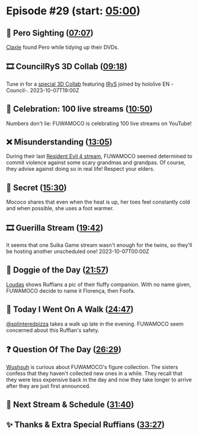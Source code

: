 # Episode #29 (start: [05:00](https://youtu.be/Tu6QNPp9d3c?t=05m00s))

## 👀 Pero Sighting ([07:07](https://youtu.be/Tu6QNPp9d3c?t=07m07s))

[Claxle](https://twitter.com/Claxle/status/1702478051966087468) found Pero while tidying up their DVDs.

## 🎞️ CouncilRyS 3D Collab ([09:18](https://youtu.be/Tu6QNPp9d3c?t=09m18s))

Tune in for a [special 3D Collab](https://twitter.com/hololive_En/status/1701430450273837276) featuring [IRyS](https://www.youtube.com/@IRyS) joined by hololive EN -Council-. 2023-10-07T19:00Z

## 🎉 Celebration: 100 live streams ([10:50](https://youtu.be/Tu6QNPp9d3c?t=10m50s))

Numbers don't lie: FUWAMOCO is celebrating 100 live streams on YouTube!

## ❌ Misunderstanding ([13:05](https://youtu.be/Tu6QNPp9d3c?t=13m05s))

During their last [Resident Evil 4 stream](https://youtu.be/nrMfq4OknXU), FUWAMOCO seemed determined to commit violence against some scary grandmas and grandpas. Of course, they advise against doing so in real life! Respect your elders.

## 🤫 Secret ([15:30](https://youtu.be/Tu6QNPp9d3c?t=15m30s))

Mococo shares that even when the heat is up, her toes feel constantly cold and when possible, she uses a foot warmer.

## 🎞️ Guerilla Stream ([19:42](https://youtu.be/Tu6QNPp9d3c?t=19m42s))

It seems that one Suika Game stream wasn't enough for the twins, so they'll be hosting another unscheduled one! 2023-10-07T00:00Z

## 🐶 Doggie of the Day ([21:57](https://youtu.be/Tu6QNPp9d3c?t=21m57s))

[Loudas](https://twitter.com/loudas1999/status/1709884778588037384) shows Ruffians a pic of their fluffy companion. With no name given, FUWAMOCO decide to name it Florença, then Foofa.

## 🚶 Today I Went On A Walk ([24:47](https://youtu.be/Tu6QNPp9d3c?t=24m47s))

[@splinteredpizza](https://twitter.com/splinteredpizza/status/1709665980157133278) takes a walk up late in the evening. FUWAMOCO seem concerned about this Ruffian's safety.

## ❓ Question Of The Day ([26:29](https://youtu.be/Tu6QNPp9d3c?t=26m29s))

[Wushsuh](https://twitter.com/WuhsuhBen/status/1709635468134871321) is curious about FUWAMOCO's figure collection. The sisters confess that they haven't collected new ones in a while. They recall that they were less expensive back in the day and now they take longer to arrive after they are just first announced.

## 📅 Next Stream & Schedule ([31:40](https://youtu.be/Tu6QNPp9d3c?t=31m40s))

## ✨ Thanks & Extra Special Ruffians ([33:27](https://youtu.be/Tu6QNPp9d3c?t=33m27s))
